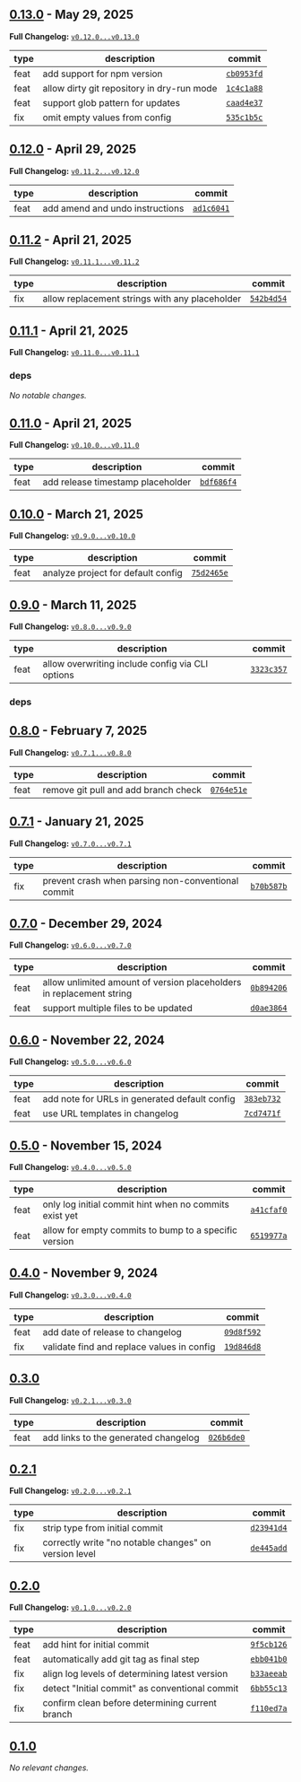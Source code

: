 ## [0.13.0](https://github.com/JanMalch/roar/tree/v0.13.0) - May 29, 2025

**Full Changelog:** [`v0.12.0...v0.13.0`](https://github.com/JanMalch/roar/compare/v0.12.0...v0.13.0)

| type | description | commit |
|---|---|---|
| feat | add support for npm version | [`cb0953fd`](https://github.com/JanMalch/roar/commit/cb0953fdea54d15983f4386259c9260f59433810) |
| feat | allow dirty git repository in dry-run mode | [`1c4c1a88`](https://github.com/JanMalch/roar/commit/1c4c1a88d8bf722e12d53ec88ad47bd181b13fd4) |
| feat | support glob pattern for updates | [`caad4e37`](https://github.com/JanMalch/roar/commit/caad4e374a9fed2027c1368b07fc25aad2b80536) |
| fix | omit empty values from config | [`535c1b5c`](https://github.com/JanMalch/roar/commit/535c1b5cd1b9b4947d9eddd07285a8c447653f71) |



## [0.12.0](https://github.com/JanMalch/roar/tree/v0.12.0) - April 29, 2025

**Full Changelog:** [`v0.11.2...v0.12.0`](https://github.com/JanMalch/roar/compare/v0.11.2...v0.12.0)

| type | description | commit |
|---|---|---|
| feat | add amend and undo instructions | [`ad1c6041`](https://github.com/JanMalch/roar/commit/ad1c6041eeee0c47bf2090e35a687ad28aacc052) |



## [0.11.2](https://github.com/JanMalch/roar/tree/v0.11.2) - April 21, 2025

**Full Changelog:** [`v0.11.1...v0.11.2`](https://github.com/JanMalch/roar/compare/v0.11.1...v0.11.2)

| type | description | commit |
|---|---|---|
| fix | allow replacement strings with any placeholder | [`542b4d54`](https://github.com/JanMalch/roar/commit/542b4d546ec6cc853a48a43bcc9e36ce83b1e4d6) |



## [0.11.1](https://github.com/JanMalch/roar/tree/v0.11.1) - April 21, 2025

**Full Changelog:** [`v0.11.0...v0.11.1`](https://github.com/JanMalch/roar/compare/v0.11.0...v0.11.1)

### deps

_No notable changes._



## [0.11.0](https://github.com/JanMalch/roar/tree/v0.11.0) - April 21, 2025

**Full Changelog:** [`v0.10.0...v0.11.0`](https://github.com/JanMalch/roar/compare/v0.10.0...v0.11.0)

| type | description | commit |
|---|---|---|
| feat | add release timestamp placeholder | [`bdf686f4`](https://github.com/JanMalch/roar/commit/bdf686f427f440a63a9bb04b5362010f97327b97) |



## [0.10.0](https://github.com/JanMalch/roar/tree/v0.10.0) - March 21, 2025

**Full Changelog:** [`v0.9.0...v0.10.0`](https://github.com/JanMalch/roar/compare/v0.9.0...v0.10.0)

| type | description | commit |
|---|---|---|
| feat | analyze project for default config | [`75d2465e`](https://github.com/JanMalch/roar/commit/75d2465e940d69f2010b58f7d156d3187aa4383c) |



## [0.9.0](https://github.com/JanMalch/roar/tree/v0.9.0) - March 11, 2025

**Full Changelog:** [`v0.8.0...v0.9.0`](https://github.com/JanMalch/roar/compare/v0.8.0...v0.9.0)

| type | description | commit |
|---|---|---|
| feat | allow overwriting include config via CLI options | [`3323c357`](https://github.com/JanMalch/roar/commit/3323c357a9ca6458b840d9fe9f1431318db5a10c) |

### deps



## [0.8.0](https://github.com/JanMalch/roar/tree/v0.8.0) - February 7, 2025

**Full Changelog:** [`v0.7.1...v0.8.0`](https://github.com/JanMalch/roar/compare/v0.7.1...v0.8.0)

| type | description | commit |
|---|---|---|
| feat | remove git pull and add branch check | [`0764e51e`](https://github.com/JanMalch/roar/commit/0764e51e99070b3f4dcc7e6f56f4926de17563d4) |



## [0.7.1](https://github.com/JanMalch/roar/tree/v0.7.1) - January 21, 2025

**Full Changelog:** [`v0.7.0...v0.7.1`](https://github.com/JanMalch/roar/compare/v0.7.0...v0.7.1)

| type | description | commit |
|---|---|---|
| fix | prevent crash when parsing non-conventional commit | [`b70b587b`](https://github.com/JanMalch/roar/commit/b70b587bbafd719d151975a5f883a0a34fc5ab2d) |



## [0.7.0](https://github.com/JanMalch/roar/tree/v0.7.0) - December 29, 2024

**Full Changelog:** [`v0.6.0...v0.7.0`](https://github.com/JanMalch/roar/compare/v0.6.0...v0.7.0)

| type | description | commit |
|---|---|---|
| feat | allow unlimited amount of version placeholders in replacement string | [`0b894206`](https://github.com/JanMalch/roar/commit/0b894206278f8537b1c0dc7727a90f0fdfd24e9e) |
| feat | support multiple files to be updated | [`d0ae3864`](https://github.com/JanMalch/roar/commit/d0ae386452b75e62016665398ac58abab5c2b7b9) |



## [0.6.0](https://github.com/JanMalch/roar/tree/v0.6.0) - November 22, 2024

**Full Changelog:** [`v0.5.0...v0.6.0`](https://github.com/JanMalch/roar/compare/v0.5.0...v0.6.0)

| type | description | commit |
|---|---|---|
| feat | add note for URLs in generated default config | [`383eb732`](https://github.com/JanMalch/roar/commit/383eb732ff7b2fae8dcdbc21c73d4618e3521bb2) |
| feat | use URL templates in changelog | [`7cd7471f`](https://github.com/JanMalch/roar/commit/7cd7471f5a61d25aedaa9032c19ad67e67fb22fc) |



## [0.5.0](https://github.com/JanMalch/roar/tree/v0.5.0) - November 15, 2024

**Full Changelog:** [`v0.4.0...v0.5.0`](https://github.com/JanMalch/roar/compare/v0.4.0...v0.5.0)

| type | description | commit |
|---|---|---|
| feat | only log initial commit hint when no commits exist yet | [`a41cfaf0`](https://github.com/JanMalch/roar/commit/a41cfaf099d75b6669064df8c62a0111dc95e90c) |
| feat | allow for empty commits to bump to a specific version | [`6519977a`](https://github.com/JanMalch/roar/commit/6519977a5a27d04db8bc7c823d338884ee89af45) |



## [0.4.0](https://github.com/JanMalch/roar/tree/v0.4.0) - November 9, 2024

**Full Changelog:** [`v0.3.0...v0.4.0`](https://github.com/JanMalch/roar/compare/v0.3.0...v0.4.0)

| type | description | commit |
|---|---|---|
| feat | add date of release to changelog | [`09d8f592`](https://github.com/JanMalch/roar/commit/09d8f59265af3078374ce7857131a3a034612fc0) |
| fix | validate find and replace values in config | [`19d846d8`](https://github.com/JanMalch/roar/commit/19d846d8a104b43bfadc861fbccd8028ccf74a2e) |



## [0.3.0](https://github.com/JanMalch/roar/tree/v0.3.0)

**Full Changelog:** [`v0.2.1...v0.3.0`](https://github.com/JanMalch/roar/compare/v0.2.1...v0.3.0)

| type | description | commit |
|---|---|---|
| feat | add links to the generated changelog | [`026b6de0`](https://github.com/JanMalch/roar/commit/026b6de0a9ede789a6b2a22000720c34b800bb41) |



## [0.2.1](https://github.com/JanMalch/roar/tree/v0.2.1)

**Full Changelog:** [`v0.2.0...v0.2.1`](https://github.com/JanMalch/roar/compare/v0.2.0...v0.2.1)

| type | description | commit |
|---|---|---|
| fix | strip type from initial commit | [`d23941d4`](https://github.com/JanMalch/roar/commit/d23941d420742eecf7bd6eec06265c531245d5d3) |
| fix | correctly write "no notable changes" on version level | [`de445add`](https://github.com/JanMalch/roar/commit/de445add50bfd0ca7a1dbb05738ce225423bf805) |



## [0.2.0](https://github.com/JanMalch/roar/tree/v0.2.0)

**Full Changelog:** [`v0.1.0...v0.2.0`](https://github.com/JanMalch/roar/compare/v0.1.0...v0.2.0)

| type | description | commit |
|---|---|---|
| feat | add hint for initial commit | [`9f5cb126`](https://github.com/JanMalch/roar/commit/9f5cb126160cfb0ebec649e503e031476f39e338) |
| feat | automatically add git tag as final step | [`ebb041b0`](https://github.com/JanMalch/roar/commit/ebb041b0d87cd42cae7eb0a9081741fb82620250) |
| fix | align log levels of determining latest version | [`b33aeeab`](https://github.com/JanMalch/roar/commit/b33aeeab7a99e41978e7c02861ca9f6f88631d86) |
| fix | detect "Initial commit" as conventional commit | [`6bb55c13`](https://github.com/JanMalch/roar/commit/6bb55c13877b54415b8a2c3e8cbdb96b9502e058) |
| fix | confirm clean before determining current branch | [`f110ed7a`](https://github.com/JanMalch/roar/commit/f110ed7ab7efed57c46434882d72fca0c5fbe565) |



## [0.1.0](https://github.com/JanMalch/roar/tree/v0.1.0)

_No relevant changes._

